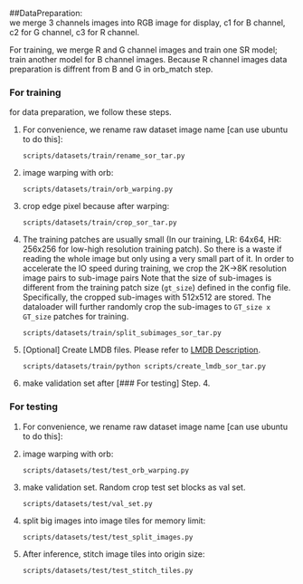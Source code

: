 ##DataPreparation: <br> 
we merge 3 channels images into RGB image for display, c1 for B channel, c2 for G channel, c3 for R channel.<br>

For training, we merge R and G channel images and train one SR model; train another model for B channel images.
Because R channel images data preparation is diffrent from B and G in orb_match step. <br>

### For training

for data preparation, we follow these steps.
1. For convenience, we rename raw dataset image name [can use ubuntu to do this]:
    ```
    scripts/datasets/train/rename_sor_tar.py
    ```
   
2. image warping with orb:
    ```
    scripts/datasets/train/orb_warping.py
    ```

3. crop edge pixel because after warping:
    ```
    scripts/datasets/train/crop_sor_tar.py
    ```


4. The training patches are usually small (In our training, LR: 64x64, HR: 256x256 for low-high resolution training patch). So there is a waste if reading the whole image but only using a very small part of it. In order to accelerate the IO speed during training, we crop the 2K->8K resolution image pairs to sub-image pairs 
Note that the size of sub-images is different from the training patch size (`gt_size`) defined in the config file. Specifically, the cropped sub-images with 512x512 are stored. The dataloader will further randomly crop the sub-images to `GT_size x GT_size` patches for training. <br/>
    
    ```
    scripts/datasets/train/split_subimages_sor_tar.py
    ```

5. [Optional] Create LMDB files. Please refer to [LMDB Description](#LMDB-Description). 
   ```
   scripts/datasets/train/python scripts/create_lmdb_sor_tar.py
   ```

6. make validation set after [### For testing] Step. 4.


### For testing
1. For convenience, we rename raw dataset image name [can use ubuntu to do this]:
   
2. image warping with orb:
    ```
    scripts/datasets/test/test_orb_warping.py
    ```

3. make validation set. Random crop test set blocks as val set.
    ```
    scripts/datasets/test/val_set.py
    ```

4. split big images into image tiles for memory limit: 
    ```
   scripts/datasets/test/test_split_images.py
   ```
   
5. After inference, stitch image tiles into origin size: 
    ```
    scripts/datasets/test/test_stitch_tiles.py
    ```